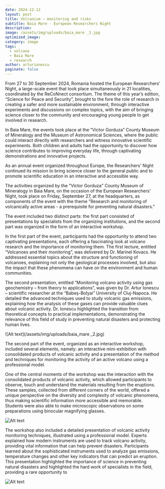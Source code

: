 ```yaml
---
date: 2024-12-12
layout: post
title: Volcanism – monitoring and risks
subtitle: Baia Mare - European Researchers Night 
description: 
image: /assets/img/uploads/baia_mare _1.jpg
optimized_image:
category: image
tags:
  - volcano
  - Baia Mare
  - research 
author: arturionescu
paginate: false
---
```


From 27 to 30 September 2024, Romania hosted the European Researchers’ Night, a large-scale event that took place simultaneously in 21 localities, coordinated by the ReCoNnect consortium. The theme of this year’s edition, “Science for Peace and Security”, brought to the fore the role of research in creating a safer and more sustainable environment, through interactive experiments and discussions on complex topics, with the aim of bringing science closer to the community and encouraging young people to get involved in research.

In Baia Mare, the events took place at the “Victor Gorduza” County Museum of Mineralogy and the Museum of Astronomical Sciences, where the public could interact directly with researchers and witness innovative scientific experiments. Both children and adults had the opportunity to discover how science contributes to improving everyday life, through captivating demonstrations and innovative projects.

As an annual event organized throughout Europe, the Researchers' Night continued its mission to bring science closer to the general public and to promote scientific education in an interactive and accessible way.

The activities organized by the "Victor Gorduza" County Museum of Mineralogy in Baia Mare, on the occasion of the European Researchers' Night, took place on Friday, September 27, at the headquarters, as components of the event with the theme "Research and monitoring of volcanically active areas - a prerequisite for preventing natural disasters."

The event included two distinct parts: the first part consisted of presentations by specialists from the organizing institutions, and the second part was organized in the form of an interactive workshop.

In the first part of the event, participants had the opportunity to attend two captivating presentations, each offering a fascinating look at volcano research and the importance of monitoring them. The first lecture, entitled “Volcanoes and their monitoring”, was delivered by Dr. Marinel Kovacs. He addressed essential topics about the structure and functioning of volcanoes, explaining not only the geological processes involved, but also the impact that these phenomena can have on the environment and human communities.

The second presentation, entitled “Monitoring volcano activity using gas geochemistry – from theory to applications”, was given by Dr. Artur Ionescu – scientific researcher at the “Babeș-Bolyai” University of Cluj-Napoca. He detailed the advanced techniques used to study volcanic gas emissions, explaining how the analysis of these gases can provide valuable clues about volcanic activity. Dr. Ionescu highlighted the transition from theoretical concepts to practical implementations, demonstrating the relevance of this field of study in preventing natural disasters and protecting human lives.

![Alt text](/assets/img/uploads/baia_mare _2.jpg)

The second part of the event, organized as an interactive workshop, included several elements, namely: an interactive mini-exhibition with consolidated products of volcanic activity and a presentation of the method and techniques for monitoring the activity of an active volcano using a professional model.

One of the central moments of the workshop was the interaction with the consolidated products of volcanic activity, which allowed participants to observe, touch and understand the materials resulting from the eruptions. These samples, collected from different corners of the world, offered a unique perspective on the diversity and complexity of volcanic phenomena, thus making scientific information more accessible and memorable. Students were also able to make microscopic observations on some preparations using binocular magnifying glasses.

![Alt text](/assets/img/uploads/baia_mare_3.jpg)

The workshop also included a detailed presentation of volcanic activity monitoring techniques, illustrated using a professional model. Experts explained how modern instruments are used to track volcano activity, providing vital information that can help prevent disasters. Participants learned about the sophisticated instruments used to analyze gas emissions, temperature changes and other key indicators that can predict an eruption. This presentation highlighted the importance of science in preventing natural disasters and highlighted the hard work of specialists in the field, providing a rare opportunity to

![Alt text](/assets/img/uploads/baia_mare_4.jpg)
